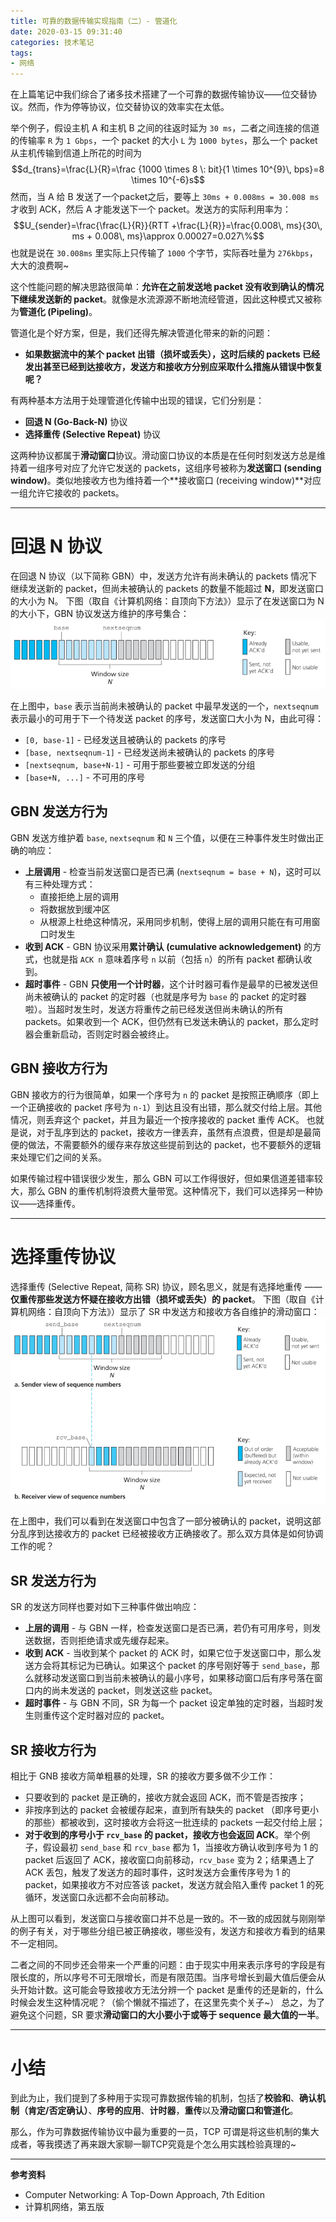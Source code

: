 ```yaml
---
title: 可靠的数据传输实现指南（二）- 管道化
date: 2020-03-15 09:31:40
categories: 技术笔记
tags: 
- 网络
---
```


在上篇笔记中我们综合了诸多技术搭建了一个可靠的数据传输协议——位交替协议。然而，作为停等协议，位交替协议的效率实在太低。

举个例子，假设主机 A 和主机 B 之间的往返时延为 `30 ms`，二者之间连接的信道的传输率 `R` 为 `1 Gbps`，一个 packet 的大小 `L` 为 `1000 bytes`，那么一个 packet 从主机传输到信道上所花的时间为
$$d_{trans}=\frac{L}{R}=\frac {1000 \times 8 \: bit}{1 \times 10^{9}\,  bps}=8 \times 10^{-6}s$$
然而，当 A 给 B 发送了一个packet之后，要等上 `30ms + 0.008ms = 30.008 ms` 才收到 ACK，然后 A 才能发送下一个 packet。发送方的实际利用率为：
$$U_{sender}=\frac{\frac{L}{R}}{RTT +\frac{L}{R}}=\frac{0.008\, ms}{30\, ms + 0.008\, ms}\approx 0.00027=0.027\%$$
也就是说在 `30.008ms` 里实际上只传输了 `1000` 个字节，实际吞吐量为 `276kbps`，大大的浪费啊~

这个性能问题的解决思路很简单：**允许在之前发送地 packet 没有收到确认的情况下继续发送新的 packet**。就像是水流源源不断地流经管道，因此这种模式又被称为**管道化 (Pipeling)**。
<!--more-->
管道化是个好方案，但是，我们还得先解决管道化带来的新的问题：
* **如果数据流中的某个 packet 出错（损坏或丢失），这时后续的 packets 已经发出甚至已经到达接收方，发送方和接收方分别应采取什么措施从错误中恢复呢？**

有两种基本方法用于处理管道化传输中出现的错误，它们分别是：
* **回退 N (Go-Back-N)** 协议
* **选择重传 (Selective Repeat)** 协议

这两种协议都属于**滑动窗口**协议。滑动窗口协议的本质是在任何时刻发送方总是维持着一组序号对应了允许它发送的 packets，这组序号被称为**发送窗口 (sending window)**。类似地接收方也为维持着一个**接收窗口 (receiving window)**对应一组允许它接收的 packets。

---
# 回退 N 协议
在回退 N 协议（以下简称 GBN）中，发送方允许有尚未确认的 packets 情况下继续发送新的 packet，但尚未被确认的 packets 的数量不能超过 **N**，即发送窗口的大小为 N。
下图（取自《计算机网络：自顶向下方法》）显示了在发送窗口为 N 的大小下，GBN 协议发送方维护的序号集合：
![GBN Sender's view of sequence numbers][1]

在上图中，`base` 表示当前尚未被确认的 packet 中最早发送的一个，`nextseqnum` 表示最小的可用于下一个待发送 packet 的序号，发送窗口大小为 N，由此可得：
* `[0, base-1]` - 已经发送且被确认的 packets 的序号
* `[base, nextseqnum-1]` - 已经发送尚未被确认的 packets 的序号
* `[nextseqnum, base+N-1]` - 可用于那些要被立即发送的分组
* `[base+N, ...]` - 不可用的序号

## GBN 发送方行为
GBN 发送方维护着 `base`, `nextseqnum` 和 `N` 三个值，以便在三种事件发生时做出正确的响应：
* **上层调用** - 检查当前发送窗口是否已满 (`nextseqnum = base + N`)，这时可以有三种处理方式：
    * 直接拒绝上层的调用
    * 将数据放到缓冲区
    * 从根源上杜绝这种情况，采用同步机制，使得上层的调用只能在有可用窗口时发生
* **收到 ACK** - GBN 协议采用**累计确认 (cumulative acknowledgement)** 的方式，也就是指 `ACK n` 意味着序号 `n` 以前（包括 `n`）的所有 packet 都确认收到。
* **超时事件** - GBN **只使用一个计时器**，这个计时器可看作是最早的已被发送但尚未被确认的 packet 的定时器（也就是序号为 `base` 的 packet 的定时器啦）。当超时发生时，发送方将重传之前已经发送但尚未确认的所有 packets。如果收到一个 ACK，但仍然有已发送未确认的 packet，那么定时器会重新启动，否则定时器会被终止。

## GBN 接收方行为
GBN 接收方的行为很简单，如果一个序号为 `n` 的 packet 是按照正确顺序（即上一个正确接收的 packet 序号为 `n-1`）到达且没有出错，那么就交付给上层。其他情况，则丢弃这个 packet，并且为最近一个按序接收的 packet 重传 ACK。
也就是说，对于乱序到达的 packet，接收方一律丢弃，虽然有点浪费，但是却是最简便的做法，不需要额外的缓存来存放这些提前到达的 packet，也不要额外的逻辑来处理它们之间的关系。

如果传输过程中错误很少发生，那么 GBN 可以工作得很好，但如果信道差错率较大，那么 GBN 的重传机制将浪费大量带宽。这种情况下，我们可以选择另一种协议——选择重传。

---
# 选择重传协议
选择重传 (Selective Repeat, 简称 SR) 协议，顾名思义，就是有选择地重传 —— **仅重传那些发送方怀疑在接收方出错（损坏或丢失）的 packet**。
下图（取自《计算机网络：自顶向下方法》）显示了 SR 中发送方和接收方各自维护的滑动窗口：
![SR Sender & Receiver views of sequence number space][2]

在上图中，我们可以看到在发送窗口中包含了一部分被确认的 packet，说明这部分乱序到达接收方的 packet 已经被接收方正确接收了。那么双方具体是如何协调工作的呢？

## SR 发送方行为
SR 的发送方同样也要对如下三种事件做出响应：
* **上层的调用** - 与 GBN 一样，检查发送窗口是否已满，若仍有可用序号，则发送数据，否则拒绝请求或先缓存起来。
* **收到 ACK** - 当收到某个 packet 的 ACK 时，如果它位于发送窗口中，那么发送方会将其标记为已确认。如果这个 packet 的序号刚好等于 `send_base`，那么就移动发送窗口到当前未被确认的最小序号，如果移动窗口后有序号落在窗口内的尚未发送的 packet，则发送这些 packet。
* **超时事件** - 与 GBN 不同，SR 为每一个 packet 设定单独的定时器，当超时发生则重传这个定时器对应的 packet。

## SR 接收方行为
相比于 GNB 接收方简单粗暴的处理，SR 的接收方要多做不少工作：
* 只要收到的 packet 是正确的，接收方就会返回 ACK，而不管是否按序；
* 非按序到达的 packet 会被缓存起来，直到所有缺失的 packet （即序号更小的那些）都被收到，这时接收方会将这一批连续的 packets 一起交付给上层；
* **对于收到的序号小于 `rcv_base` 的 packet，接收方也会返回 ACK**。举个例子，假设最初 `send_base` 和 `rcv_base` 都为 1，当接收方确认收到序号为 1 的 packet 后返回了 ACK，接收窗口向前移动，`rcv_base` 变为 2；结果遇上了 ACK 丢包，触发了发送方的超时事件，这时发送方会重传序号为 1 的 packet，如果接收方不对应答该 packet，发送方就会陷入重传 packet 1 的死循环，发送窗口永远都不会向前移动。

从上图可以看到，发送窗口与接收窗口并不总是一致的。不一致的成因就与刚刚举的例子有关，对于哪些分组已被正确接收，哪些没有，发送方和接收方看到的结果不一定相同。

二者之间的不同步还会带来一个严重的问题：由于现实中用来表示序号的字段是有限长度的，所以序号不可无限增长，而是有限范围。当序号增长到最大值后便会从头开始计数。这可能会导致接收方无法分辨一个 packet 是重传的还是新的，什么时候会发生这种情况呢？（偷个懒就不描述了，在这里先卖个关子~）
总之，为了避免这个问题，SR 要求**滑动窗口的大小要小于或等于 sequence 最大值的一半**。

---
# 小结
到此为止，我们提到了多种用于实现可靠数据传输的机制，包括了**校验和**、**确认机制（肯定/否定确认）**、**序号的应用**、**计时器**，**重传**以及**滑动窗口和管道化**。

那么，作为可靠数据传输协议中最为重要的一员，TCP 可谓是将这些机制的集大成者，等我摸透了再来跟大家聊一聊TCP究竟是个怎么用实践检验真理的~

---

**参考资料**
* Computer Networking: A Top-Down Approach, 7th Edition
* 计算机网络，第五版

[1]:/uploads/images/gbn-sender.png
[2]:/uploads/images/sr-sender-receiver.png